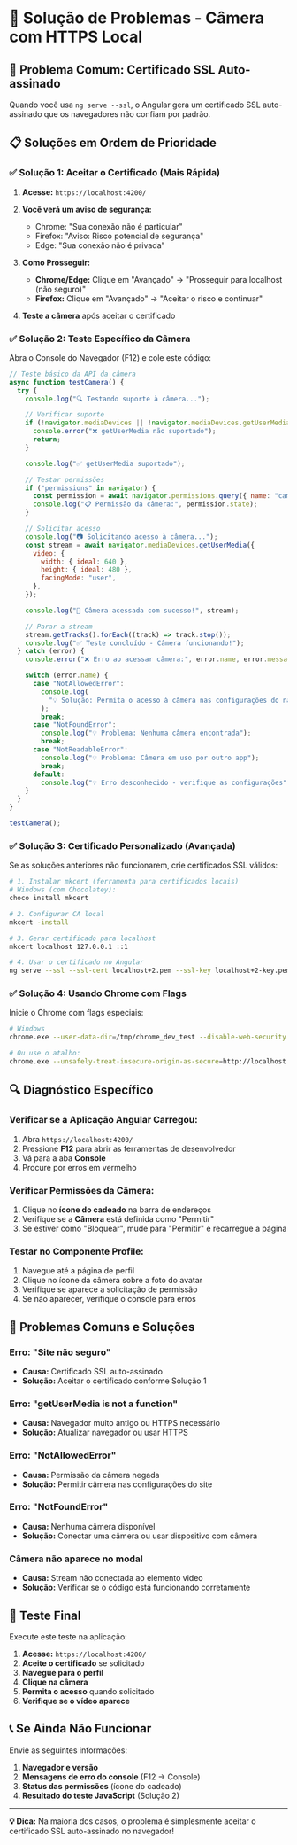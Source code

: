 # 🔧 Solução de Problemas - Câmera com HTTPS Local

## 🚨 Problema Comum: Certificado SSL Auto-assinado

Quando você usa `ng serve --ssl`, o Angular gera um certificado SSL auto-assinado que os navegadores não confiam por padrão.

## 📋 Soluções em Ordem de Prioridade

### ✅ **Solução 1: Aceitar o Certificado (Mais Rápida)**

1. **Acesse:** `https://localhost:4200/`
2. **Você verá um aviso de segurança:**

   - Chrome: "Sua conexão não é particular"
   - Firefox: "Aviso: Risco potencial de segurança"
   - Edge: "Sua conexão não é privada"

3. **Como Prosseguir:**

   - **Chrome/Edge:** Clique em "Avançado" → "Prosseguir para localhost (não seguro)"
   - **Firefox:** Clique em "Avançado" → "Aceitar o risco e continuar"

4. **Teste a câmera** após aceitar o certificado

### ✅ **Solução 2: Teste Específico da Câmera**

Abra o Console do Navegador (F12) e cole este código:

```javascript
// Teste básico da API da câmera
async function testCamera() {
  try {
    console.log("🔍 Testando suporte à câmera...");

    // Verificar suporte
    if (!navigator.mediaDevices || !navigator.mediaDevices.getUserMedia) {
      console.error("❌ getUserMedia não suportado");
      return;
    }

    console.log("✅ getUserMedia suportado");

    // Testar permissões
    if ("permissions" in navigator) {
      const permission = await navigator.permissions.query({ name: "camera" });
      console.log("📋 Permissão da câmera:", permission.state);
    }

    // Solicitar acesso
    console.log("📷 Solicitando acesso à câmera...");
    const stream = await navigator.mediaDevices.getUserMedia({
      video: {
        width: { ideal: 640 },
        height: { ideal: 480 },
        facingMode: "user",
      },
    });

    console.log("🎉 Câmera acessada com sucesso!", stream);

    // Parar a stream
    stream.getTracks().forEach((track) => track.stop());
    console.log("✅ Teste concluído - Câmera funcionando!");
  } catch (error) {
    console.error("❌ Erro ao acessar câmera:", error.name, error.message);

    switch (error.name) {
      case "NotAllowedError":
        console.log(
          "💡 Solução: Permita o acesso à câmera nas configurações do navegador"
        );
        break;
      case "NotFoundError":
        console.log("💡 Problema: Nenhuma câmera encontrada");
        break;
      case "NotReadableError":
        console.log("💡 Problema: Câmera em uso por outro app");
        break;
      default:
        console.log("💡 Erro desconhecido - verifique as configurações");
    }
  }
}

testCamera();
```

### ✅ **Solução 3: Certificado Personalizado (Avançada)**

Se as soluções anteriores não funcionarem, crie certificados SSL válidos:

```bash
# 1. Instalar mkcert (ferramenta para certificados locais)
# Windows (com Chocolatey):
choco install mkcert

# 2. Configurar CA local
mkcert -install

# 3. Gerar certificado para localhost
mkcert localhost 127.0.0.1 ::1

# 4. Usar o certificado no Angular
ng serve --ssl --ssl-cert localhost+2.pem --ssl-key localhost+2-key.pem
```

### ✅ **Solução 4: Usando Chrome com Flags**

Inicie o Chrome com flags especiais:

```bash
# Windows
chrome.exe --user-data-dir=/tmp/chrome_dev_test --disable-web-security --allow-running-insecure-content

# Ou use o atalho:
chrome.exe --unsafely-treat-insecure-origin-as-secure=http://localhost:4200 --user-data-dir=/tmp/chrome_dev_test
```

## 🔍 **Diagnóstico Específico**

### Verificar se a Aplicação Angular Carregou:

1. Abra `https://localhost:4200/`
2. Pressione **F12** para abrir as ferramentas de desenvolvedor
3. Vá para a aba **Console**
4. Procure por erros em vermelho

### Verificar Permissões da Câmera:

1. Clique no **ícone do cadeado** na barra de endereços
2. Verifique se a **Câmera** está definida como "Permitir"
3. Se estiver como "Bloquear", mude para "Permitir" e recarregue a página

### Testar no Componente Profile:

1. Navegue até a página de perfil
2. Clique no ícone da câmera sobre a foto do avatar
3. Verifique se aparece a solicitação de permissão
4. Se não aparecer, verifique o console para erros

## 🚨 **Problemas Comuns e Soluções**

### **Erro: "Site não seguro"**

- **Causa:** Certificado SSL auto-assinado
- **Solução:** Aceitar o certificado conforme Solução 1

### **Erro: "getUserMedia is not a function"**

- **Causa:** Navegador muito antigo ou HTTPS necessário
- **Solução:** Atualizar navegador ou usar HTTPS

### **Erro: "NotAllowedError"**

- **Causa:** Permissão da câmera negada
- **Solução:** Permitir câmera nas configurações do site

### **Erro: "NotFoundError"**

- **Causa:** Nenhuma câmera disponível
- **Solução:** Conectar uma câmera ou usar dispositivo com câmera

### **Câmera não aparece no modal**

- **Causa:** Stream não conectada ao elemento video
- **Solução:** Verificar se o código está funcionando corretamente

## 🎯 **Teste Final**

Execute este teste na aplicação:

1. **Acesse:** `https://localhost:4200/`
2. **Aceite o certificado** se solicitado
3. **Navegue para o perfil**
4. **Clique na câmera**
5. **Permita o acesso** quando solicitado
6. **Verifique se o vídeo aparece**

## 📞 **Se Ainda Não Funcionar**

Envie as seguintes informações:

1. **Navegador e versão**
2. **Mensagens de erro do console** (F12 → Console)
3. **Status das permissões** (ícone do cadeado)
4. **Resultado do teste JavaScript** (Solução 2)

---

**💡 Dica:** Na maioria dos casos, o problema é simplesmente aceitar o certificado SSL auto-assinado no navegador!

